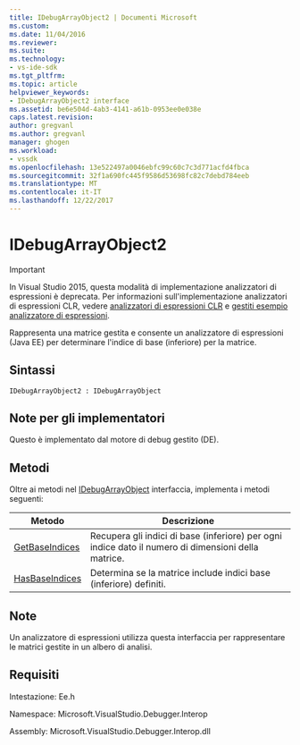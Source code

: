 ```yaml
---
title: IDebugArrayObject2 | Documenti Microsoft
ms.custom: 
ms.date: 11/04/2016
ms.reviewer: 
ms.suite: 
ms.technology:
- vs-ide-sdk
ms.tgt_pltfrm: 
ms.topic: article
helpviewer_keywords:
- IDebugArrayObject2 interface
ms.assetid: be6e504d-4ab3-4141-a61b-0953ee0e038e
caps.latest.revision: 
author: gregvanl
ms.author: gregvanl
manager: ghogen
ms.workload:
- vssdk
ms.openlocfilehash: 13e522497a0046ebfc99c60c7c3d771acfd4fbca
ms.sourcegitcommit: 32f1a690fc445f9586d53698fc82c7debd784eeb
ms.translationtype: MT
ms.contentlocale: it-IT
ms.lasthandoff: 12/22/2017
---
```

# <a name="idebugarrayobject2"></a>IDebugArrayObject2
> [!IMPORTANT]
>  In Visual Studio 2015, questa modalità di implementazione analizzatori di espressioni è deprecata. Per informazioni sull'implementazione analizzatori di espressioni CLR, vedere [analizzatori di espressioni CLR](https://github.com/Microsoft/ConcordExtensibilitySamples/wiki/CLR-Expression-Evaluators) e [gestiti esempio analizzatore di espressioni](https://github.com/Microsoft/ConcordExtensibilitySamples/wiki/Managed-Expression-Evaluator-Sample).  
  
 Rappresenta una matrice gestita e consente un analizzatore di espressioni (Java EE) per determinare l'indice di base (inferiore) per la matrice.  
  
## <a name="syntax"></a>Sintassi  
  
```  
IDebugArrayObject2 : IDebugArrayObject  
```  
  
## <a name="notes-for-implementers"></a>Note per gli implementatori  
 Questo è implementato dal motore di debug gestito (DE).  
  
## <a name="methods"></a>Metodi  
 Oltre ai metodi nel [IDebugArrayObject](../../../extensibility/debugger/reference/idebugarrayobject.md) interfaccia, implementa i metodi seguenti:  
  
|Metodo|Descrizione|  
|------------|-----------------|  
|[GetBaseIndices](../../../extensibility/debugger/reference/idebugarrayobject2-getbaseindices.md)|Recupera gli indici di base (inferiore) per ogni indice dato il numero di dimensioni della matrice.|  
|[HasBaseIndices](../../../extensibility/debugger/reference/idebugarrayobject2-hasbaseindices.md)|Determina se la matrice include indici base (inferiore) definiti.|  
  
## <a name="remarks"></a>Note  
 Un analizzatore di espressioni utilizza questa interfaccia per rappresentare le matrici gestite in un albero di analisi.  
  
## <a name="requirements"></a>Requisiti  
 Intestazione: Ee.h  
  
 Namespace: Microsoft.VisualStudio.Debugger.Interop  
  
 Assembly: Microsoft.VisualStudio.Debugger.Interop.dll